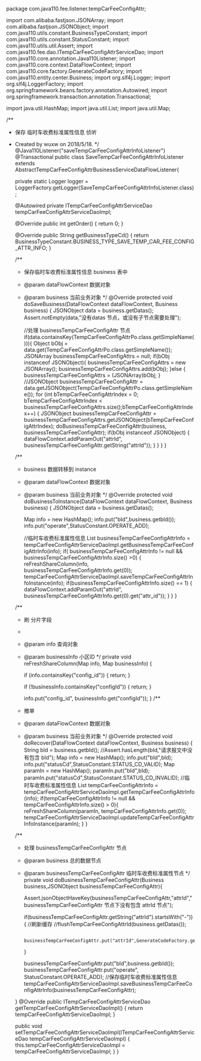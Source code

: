 package com.java110.fee.listener.tempCarFeeConfigAttr;

import com.alibaba.fastjson.JSONArray;
import com.alibaba.fastjson.JSONObject;
import com.java110.utils.constant.BusinessTypeConstant;
import com.java110.utils.constant.StatusConstant;
import com.java110.utils.util.Assert;
import com.java110.fee.dao.ITempCarFeeConfigAttrServiceDao;
import com.java110.core.annotation.Java110Listener;
import com.java110.core.context.DataFlowContext;
import com.java110.core.factory.GenerateCodeFactory;
import com.java110.entity.center.Business;
import org.slf4j.Logger;
import org.slf4j.LoggerFactory;
import org.springframework.beans.factory.annotation.Autowired;
import org.springframework.transaction.annotation.Transactional;

import java.util.HashMap;
import java.util.List;
import java.util.Map;

/**
 * 保存 临时车收费标准属性信息 侦听
 * Created by wuxw on 2018/5/18.
 */
@Java110Listener("saveTempCarFeeConfigAttrInfoListener")
@Transactional
public class SaveTempCarFeeConfigAttrInfoListener extends AbstractTempCarFeeConfigAttrBusinessServiceDataFlowListener{

    private static Logger logger = LoggerFactory.getLogger(SaveTempCarFeeConfigAttrInfoListener.class);

    @Autowired
    private ITempCarFeeConfigAttrServiceDao tempCarFeeConfigAttrServiceDaoImpl;

    @Override
    public int getOrder() {
        return 0;
    }

    @Override
    public String getBusinessTypeCd() {
        return BusinessTypeConstant.BUSINESS_TYPE_SAVE_TEMP_CAR_FEE_CONFIG_ATTR_INFO;
    }

    /**
     * 保存临时车收费标准属性信息 business 表中
     * @param dataFlowContext 数据对象
     * @param business 当前业务对象
     */
    @Override
    protected void doSaveBusiness(DataFlowContext dataFlowContext, Business business) {
        JSONObject data = business.getDatas();
        Assert.notEmpty(data,"没有datas 节点，或没有子节点需要处理");

        //处理 businessTempCarFeeConfigAttr 节点
        if(data.containsKey(TempCarFeeConfigAttrPo.class.getSimpleName())){
            Object bObj = data.get(TempCarFeeConfigAttrPo.class.getSimpleName());
            JSONArray businessTempCarFeeConfigAttrs = null;
            if(bObj instanceof JSONObject){
                businessTempCarFeeConfigAttrs = new JSONArray();
                businessTempCarFeeConfigAttrs.add(bObj);
            }else {
                businessTempCarFeeConfigAttrs = (JSONArray)bObj;
            }
            //JSONObject businessTempCarFeeConfigAttr = data.getJSONObject(TempCarFeeConfigAttrPo.class.getSimpleName());
            for (int bTempCarFeeConfigAttrIndex = 0; bTempCarFeeConfigAttrIndex < businessTempCarFeeConfigAttrs.size();bTempCarFeeConfigAttrIndex++) {
                JSONObject businessTempCarFeeConfigAttr = businessTempCarFeeConfigAttrs.getJSONObject(bTempCarFeeConfigAttrIndex);
                doBusinessTempCarFeeConfigAttr(business, businessTempCarFeeConfigAttr);
                if(bObj instanceof JSONObject) {
                    dataFlowContext.addParamOut("attrId", businessTempCarFeeConfigAttr.getString("attrId"));
                }
            }
        }
    }

    /**
     * business 数据转移到 instance
     * @param dataFlowContext 数据对象
     * @param business 当前业务对象
     */
    @Override
    protected void doBusinessToInstance(DataFlowContext dataFlowContext, Business business) {
        JSONObject data = business.getDatas();

        Map info = new HashMap();
        info.put("bId",business.getbId());
        info.put("operate",StatusConstant.OPERATE_ADD);

        //临时车收费标准属性信息
        List<Map> businessTempCarFeeConfigAttrInfo = tempCarFeeConfigAttrServiceDaoImpl.getBusinessTempCarFeeConfigAttrInfo(info);
        if( businessTempCarFeeConfigAttrInfo != null && businessTempCarFeeConfigAttrInfo.size() >0) {
            reFreshShareColumn(info, businessTempCarFeeConfigAttrInfo.get(0));
            tempCarFeeConfigAttrServiceDaoImpl.saveTempCarFeeConfigAttrInfoInstance(info);
            if(businessTempCarFeeConfigAttrInfo.size() == 1) {
                dataFlowContext.addParamOut("attrId", businessTempCarFeeConfigAttrInfo.get(0).get("attr_id"));
            }
        }
    }


    /**
     * 刷 分片字段
     *
     * @param info         查询对象
     * @param businessInfo 小区ID
     */
    private void reFreshShareColumn(Map info, Map businessInfo) {

        if (info.containsKey("config_id")) {
            return;
        }

        if (!businessInfo.containsKey("configId")) {
            return;
        }

        info.put("config_id", businessInfo.get("configId"));
    }
    /**
     * 撤单
     * @param dataFlowContext 数据对象
     * @param business 当前业务对象
     */
    @Override
    protected void doRecover(DataFlowContext dataFlowContext, Business business) {
        String bId = business.getbId();
        //Assert.hasLength(bId,"请求报文中没有包含 bId");
        Map info = new HashMap();
        info.put("bId",bId);
        info.put("statusCd",StatusConstant.STATUS_CD_VALID);
        Map paramIn = new HashMap();
        paramIn.put("bId",bId);
        paramIn.put("statusCd",StatusConstant.STATUS_CD_INVALID);
        //临时车收费标准属性信息
        List<Map> tempCarFeeConfigAttrInfo = tempCarFeeConfigAttrServiceDaoImpl.getTempCarFeeConfigAttrInfo(info);
        if(tempCarFeeConfigAttrInfo != null && tempCarFeeConfigAttrInfo.size() > 0){
            reFreshShareColumn(paramIn, tempCarFeeConfigAttrInfo.get(0));
            tempCarFeeConfigAttrServiceDaoImpl.updateTempCarFeeConfigAttrInfoInstance(paramIn);
        }
    }



    /**
     * 处理 businessTempCarFeeConfigAttr 节点
     * @param business 总的数据节点
     * @param businessTempCarFeeConfigAttr 临时车收费标准属性节点
     */
    private void doBusinessTempCarFeeConfigAttr(Business business,JSONObject businessTempCarFeeConfigAttr){

        Assert.jsonObjectHaveKey(businessTempCarFeeConfigAttr,"attrId","businessTempCarFeeConfigAttr 节点下没有包含 attrId 节点");

        if(businessTempCarFeeConfigAttr.getString("attrId").startsWith("-")){
            //刷新缓存
            //flushTempCarFeeConfigAttrId(business.getDatas());

            businessTempCarFeeConfigAttr.put("attrId",GenerateCodeFactory.getGeneratorId(GenerateCodeFactory.CODE_PREFIX_attrId));

        }

        businessTempCarFeeConfigAttr.put("bId",business.getbId());
        businessTempCarFeeConfigAttr.put("operate", StatusConstant.OPERATE_ADD);
        //保存临时车收费标准属性信息
        tempCarFeeConfigAttrServiceDaoImpl.saveBusinessTempCarFeeConfigAttrInfo(businessTempCarFeeConfigAttr);

    }
    @Override
    public ITempCarFeeConfigAttrServiceDao getTempCarFeeConfigAttrServiceDaoImpl() {
        return tempCarFeeConfigAttrServiceDaoImpl;
    }

    public void setTempCarFeeConfigAttrServiceDaoImpl(ITempCarFeeConfigAttrServiceDao tempCarFeeConfigAttrServiceDaoImpl) {
        this.tempCarFeeConfigAttrServiceDaoImpl = tempCarFeeConfigAttrServiceDaoImpl;
    }
}
